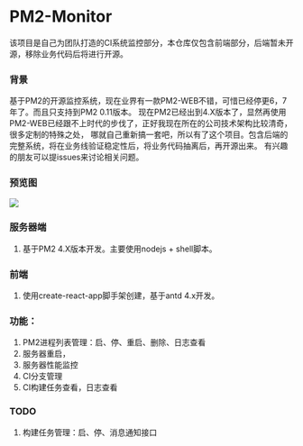 # PM2-Monitor

该项目是自己为团队打造的CI系统监控部分，本仓库仅包含前端部分，后端暂未开源，移除业务代码后将进行开源。


### 背景
基于PM2的开源监控系统，现在业界有一款PM2-WEB不错，可惜已经停更6，7年了。而且只支持到PM2 0.11版本。
现在PM2已经出到4.X版本了，显然再使用PM2-WEB已经跟不上时代的步伐了，正好我现在所在的公司技术架构比较清奇，很多定制的特殊之处，
哪就自己重新搞一套吧，所以有了这个项目。包含后端的完整系统，将在业务线验证稳定性后，将业务代码抽离后，再开源出来。
有兴趣的朋友可以提issues来讨论相关问题。


### 预览图
<img src="https://pacez.github.io/images/CI_MONITOR_V2.png" />

### 服务器端
1. 基于PM2 4.X版本开发。主要使用nodejs + shell脚本。

### 前端
1. 使用create-react-app脚手架创建，基于antd 4.x开发。

### 功能：
1. PM2进程列表管理：启、停、重启、删除、日志查看
1. 服务器重启，
1. 服务器性能监控
1. CI分支管理
1. CI构建任务查看，日志查看

### TODO
1. 构建任务管理：启、停、消息通知接口 